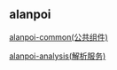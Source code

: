 ## alanpoi

[alanpoi-common(公共组件)](https://github.com/alan-et/alanpoi/blob/1.3.x/alanpoi-common/README.md)

[alanpoi-analysis(解析服务)](https://github.com/alan-et/alanpoi/blob/1.3.x/alanpoi-analysis/README.md)








